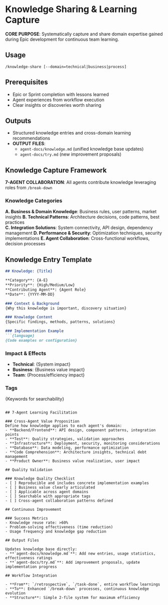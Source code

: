 # Knowledge Sharing & Learning Capture

**CORE PURPOSE**: Systematically capture and share domain expertise gained during Epic development for continuous team learning.

## Usage
```
/knowledge-share [--domain=technical|business|process]
```

## Prerequisites
- Epic or Sprint completion with lessons learned
- Agent experiences from workflow execution
- Clear insights or discoveries worth sharing

## Outputs
- Structured knowledge entries and cross-domain learning recommendations
- **OUTPUT FILES**: 
  - `agent-docs/knowledge.md` (unified knowledge base updates)
  - `agent-docs/try.md` (new improvement proposals)

## Knowledge Capture Framework

**7-AGENT COLLABORATION**: All agents contribute knowledge leveraging roles from `/break-down`

### Knowledge Categories

**A. Business & Domain Knowledge**: Business rules, user patterns, market insights
**B. Technical Patterns**: Architecture decisions, code patterns, best practices  
**C. Integration Solutions**: System connectivity, API design, dependency management
**D. Performance & Security**: Optimization techniques, security implementations
**E. Agent Collaboration**: Cross-functional workflows, decision processes

## Knowledge Entry Template

```markdown
## Knowledge: {Title}

**Category**: {A-E}  
**Priority**: {High/Medium/Low}  
**Contributing Agent**: {Agent Role}  
**Date**: {YYYY-MM-DD}

### Context & Background
{Why this knowledge is important, discovery situation}

### Knowledge Content
{Specific findings, methods, patterns, solutions}

### Implementation Example
```{language}
{Code examples or configuration}
```

### Impact & Effects
- **Technical**: {System impact}
- **Business**: {Business value impact}  
- **Team**: {Process/efficiency impact}

### Tags
{Keywords for searchability}
```

## 7-Agent Learning Facilitation

### Cross-Agent Value Proposition
Define how knowledge applies to each agent's domain:
- **Backend/Frontend**: API design, component patterns, integration points
- **Test**: Quality strategies, validation approaches  
- **Infrastructure**: Deployment, security, monitoring considerations
- **Database**: Data modeling, performance optimization
- **Code Comprehension**: Architecture insights, technical debt management
- **Product Owner**: Business value realization, user impact

## Quality Validation

### Knowledge Quality Checklist
- [ ] Reproducible and includes concrete implementation examples
- [ ] Business value clearly articulated
- [ ] Applicable across agent domains
- [ ] Searchable with appropriate tags
- [ ] Cross-agent collaboration patterns defined

## Continuous Improvement

### Success Metrics
- Knowledge reuse rate: >60%
- Problem-solving effectiveness (time reduction)
- Usage frequency and knowledge gap reduction

## Output Files

Updates knowledge base directly:
- **`agent-docs/knowledge.md`**: Add new entries, usage statistics, effectiveness ratings  
- **`agent-docs/try.md`**: Add improvement proposals, update implementation progress

## Workflow Integration

- **From**: `/retrospective`, `/task-done`, entire workflow learnings
- **To**: Enhanced `/break-down` processes, continuous knowledge evolution
- **Structure**: Simple 2-file system for maximum efficiency